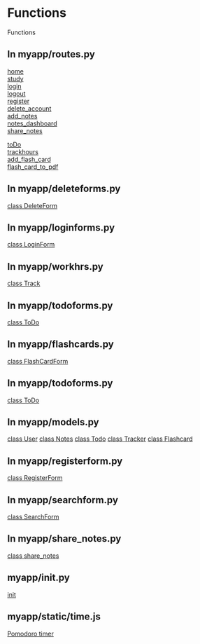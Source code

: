# Functions
Functions 

## In myapp/routes.py
[home](http://127.0.0.1:8000/about/)    
[study](http://127.0.0.1:8000/about/)    
[login](http://127.0.0.1:8000/about/)    
[logout](http://127.0.0.1:8000/about/)    
[register](http://127.0.0.1:8000/about/)    
[delete_account](http://127.0.0.1:8000/about/)   
[add_notes](http://127.0.0.1:8000/about/)   
[notes_dashboard](http://127.0.0.1:8000/about/)<br />
[share_notes](http://127.0.0.1:8000/about/)<br />

[toDo](http://127.0.0.1:8000/about/)<br />
[trackhours](http://127.0.0.1:8000/about/)<br />
[add_flash_card](http://127.0.0.1:8000/about/) <br />
[flash_card_to_pdf](http://127.0.0.1:8000/about/)<br />

## In myapp/deleteforms.py
[class DeleteForm](http://127.0.0.1:8000/about/) 

## In myapp/loginforms.py
[class LoginForm](http://127.0.0.1:8000/about/) 

## In myapp/workhrs.py
[class Track](http://127.0.0.1:8000/about/)

## In myapp/todoforms.py
[class ToDo](http://127.0.0.1:8000/about/)

## In myapp/flashcards.py
[class FlashCardForm](http://127.0.0.1:8000/about/)

## In myapp/todoforms.py
[class ToDo](http://127.0.0.1:8000/about/)

## In myapp/models.py
[class User](http://127.0.0.1:8000/about/) 
[class Notes](http://127.0.0.1:8000/about/) 
[class Todo](http://127.0.0.1:8000/about/)
[class Tracker](http://127.0.0.1:8000/about/)
[class Flashcard](http://127.0.0.1:8000/about/)

## In myapp/registerform.py
[class RegisterForm](http://127.0.0.1:8000/about/) 
## In myapp/searchform.py
[class SearchForm](http://127.0.0.1:8000/about/) 
## In myapp/share_notes.py
[class share_notes](http://127.0.0.1:8000/about/) 
## myapp/init.py
[init](http://127.0.0.1:8000/about/)
## myapp/static/time.js
[Pomodoro timer]()
